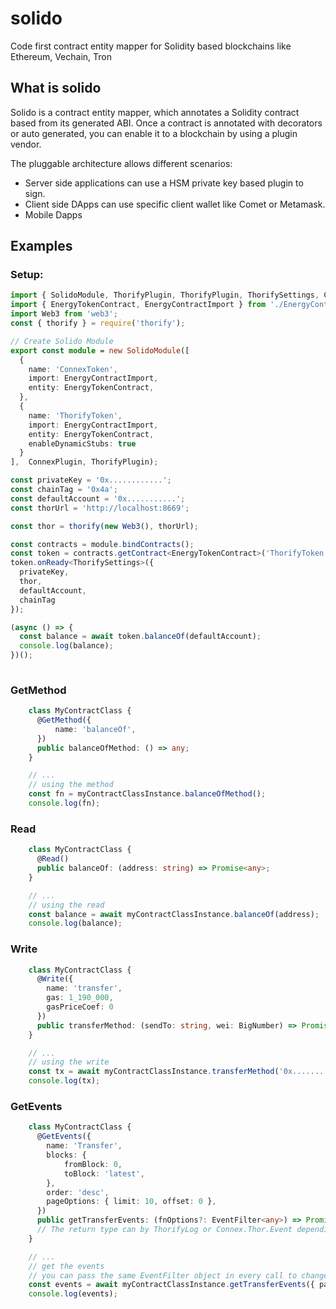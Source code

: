 # solido
Code first contract entity mapper for Solidity based blockchains like Ethereum, Vechain, Tron


## What is solido

Solido is a contract entity mapper, which annotates a Solidity contract based from its generated ABI. Once a contract is annotated with decorators or auto generated, you can enable it to a blockchain by using a plugin vendor.

The pluggable architecture allows different scenarios:
- Server side applications can use a HSM private key based plugin to sign.
- Client side DApps can use specific client wallet like Comet or Metamask.
- Mobile Dapps

## Examples

### Setup:

```typescript
import { SolidoModule, ThorifyPlugin, ThorifyPlugin, ThorifySettings, ConnexPlugin } from '@decent-bet/solido';
import { EnergyTokenContract, EnergyContractImport } from './EnergyContract';
import Web3 from 'web3';
const { thorify } = require('thorify');

// Create Solido Module
export const module = new SolidoModule([
  {
    name: 'ConnexToken',
    import: EnergyContractImport,
    entity: EnergyTokenContract,
  },
  {
    name: 'ThorifyToken',
    import: EnergyContractImport,
    entity: EnergyTokenContract,
    enableDynamicStubs: true
  }
],  ConnexPlugin, ThorifyPlugin);

const privateKey = '0x............';
const chainTag = '0x4a';
const defaultAccount = '0x...........';
const thorUrl = 'http://localhost:8669';

const thor = thorify(new Web3(), thorUrl);

const contracts = module.bindContracts();
const token = contracts.getContract<EnergyTokenContract>('ThorifyToken');
token.onReady<ThorifySettings>({
  privateKey,
  thor,
  defaultAccount,
  chainTag
});

(async () => {
  const balance = await token.balanceOf(defaultAccount);
  console.log(balance);
})();
 
```


### GetMethod
```typescript
    class MyContractClass {
      @GetMethod({
          name: 'balanceOf',
      })
      public balanceOfMethod: () => any;
    }

    // ...
    // using the method 
    const fn = myContractClassInstance.balanceOfMethod();
    console.log(fn);
```

### Read
```typescript
    class MyContractClass {
      @Read()
      public balanceOf: (address: string) => Promise<any>;
    }

    // ...
    // using the read 
    const balance = await myContractClassInstance.balanceOf(address);
    console.log(balance);
```

### Write
```typescript
    class MyContractClass {
      @Write({
        name: 'transfer',
        gas: 1_190_000,
        gasPriceCoef: 0
      })
      public transferMethod: (sendTo: string, wei: BigNumber) => Promise<any>;
    }

    // ...
    // using the write 
    const tx = await myContractClassInstance.transferMethod('0x........', new BigNumber(1**6));
    console.log(tx);
```

### GetEvents
```typescript
    class MyContractClass {
      @GetEvents({
        name: 'Transfer',
        blocks: {
            fromBlock: 0,
            toBlock: 'latest',
        },
        order: 'desc',
        pageOptions: { limit: 10, offset: 0 },
      })
      public getTransferEvents: (fnOptions?: EventFilter<any>) => Promise<ThorifyLog[]>;
      // The return type can by ThorifyLog or Connex.Thor.Event depending of the driver used in the contract.
    }

    // ...
    // get the events 
    // you can pass the same EventFilter object in every call to change the options
    const events = await myContractClassInstance.getTransferEvents({ pageOptions: { limit: 10, offset: 10 } });
    console.log(events);
```
  